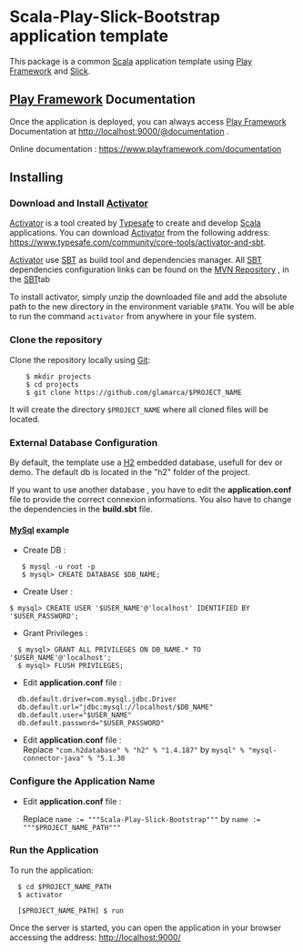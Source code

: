 # Scala-Play-Slick-Bootstrap application template

This package is a common [Scala](http://www.scala-lang.org/) application template using [Play Framework](https://www.playframework.com/) and [Slick](http://slick.typesafe.com/).

## [Play Framework](https://www.playframework.com/) Documentation
Once the application is deployed, you can always access [Play Framework](https://www.playframework.com/) Documentation at [http://localhost:9000/@documentation](http://localhost:9000/@documentation) .

Online documentation : https://www.playframework.com/documentation

## Installing

### Download and Install [Activator](https://www.typesafe.com/community/core-tools/activator-and-sbt)

[Activator](https://www.typesafe.com/community/core-tools/activator-and-sbt) is a tool created by [Typesafe](https://www.typesafe.com) to create and develop [Scala](http://www.scala-lang.org/) applications. You can download [Activator](https://www.typesafe.com/community/core-tools/activator-and-sbt) from the following address: https://www.typesafe.com/community/core-tools/activator-and-sbt.

[Activator](https://www.typesafe.com/community/core-tools/activator-and-sbt) use [SBT](http://www.scala-sbt.org/) as build tool and dependencies manager. All [SBT](http://www.scala-sbt.org/) dependencies configuration links can be found on the [MVN Repository](http://mvnrepository.com/) , in the [SBT](http://www.scala-sbt.org/)tab

To install activator, simply unzip the downloaded file and add the absolute path to the new directory in the environment variable `$PATH`. You will be able to run the command `activator` from anywhere in your file system.

### Clone the repository

Clone the repository locally using [Git](http://git-scm.com/downloads):

```
    $ mkdir projects
    $ cd projects
    $ git clone https://github.com/glamarca/$PROJECT_NAME
```

It will create the directory `$PROJECT_NAME` where all cloned files will be located.

### External Database Configuration

By default, the template use a [H2](http://www.h2database.com) embedded database, usefull for dev or demo.
The default db is located in the "h2" folder of the project.

If you want to use another database , you have to edit the **application.conf** file to provide the correct connexion informations.
You also have to change the dependencies in the **build.sbt** file.

#### [MySql](http://www.mysql.com) example

* Create DB :
```
   $ mysql -u root -p
   $ mysql> CREATE DATABASE $DB_NAME;
```
* Create User :
```
$ mysql> CREATE USER '$USER_NAME'@'localhost' IDENTIFIED BY '$USER_PASSWORD';
```
* Grant Privileges :
```
  $ mysql> GRANT ALL PRIVILEGES ON DB_NAME.* TO '$USER_NAME'@'localhost';
  $ mysql> FLUSH PRIVILEGES;
```
* Edit **application.conf** file :
```
  db.default.driver=com.mysql.jdbc.Driver
  db.default.url="jdbc:mysql://localhost/$DB_NAME"
  db.default.user="$USER_NAME"
  db.default.password="$USER_PASSWORD"
```
* Edit **application.conf** file :  
  Replace `"com.h2database" % "h2" % "1.4.187"` by `mysql" % "mysql-connector-java" % "5.1.30`

### Configure the Application Name

* Edit **application.conf** file :

  Replace `name := """Scala-Play-Slick-Bootstrap"""` by `name := """$PROJECT_NAME_PATH"""`

### Run the Application

  To run the application:
```
  $ cd $PROJECT_NAME_PATH
  $ activator

  [$PROJECT_NAME_PATH] $ run
```

Once the server is started, you can open the application in your browser accessing the address: [http://localhost:9000/](http://localhost:9000/)  
